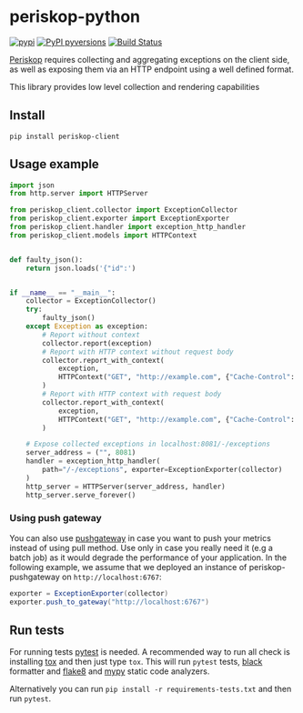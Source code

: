 # periskop-python
[![pypi](https://img.shields.io/pypi/v/periskop-client.svg)](https://pypi.python.org/pypi/periskop-client/) [![PyPI pyversions](https://img.shields.io/pypi/pyversions/periskop-client.svg)](https://pypi.python.org/pypi/periskop-client/) [![Build Status](https://api.cirrus-ci.com/github/soundcloud/periskop-python.svg)](https://cirrus-ci.com/github/soundcloud/periskop-python)


[Periskop](https://github.com/soundcloud/periskop) requires collecting and aggregating exceptions on the client side,
as well as exposing them via an HTTP endpoint using a well defined format.

This library provides low level collection and rendering capabilities

## Install

```
pip install periskop-client
```

## Usage example

```python
import json
from http.server import HTTPServer

from periskop_client.collector import ExceptionCollector
from periskop_client.exporter import ExceptionExporter
from periskop_client.handler import exception_http_handler
from periskop_client.models import HTTPContext


def faulty_json():
    return json.loads('{"id":')


if __name__ == "__main__":
    collector = ExceptionCollector()
    try:
        faulty_json()
    except Exception as exception:
        # Report without context
        collector.report(exception)
        # Report with HTTP context without request body
        collector.report_with_context(
            exception,
            HTTPContext("GET", "http://example.com", {"Cache-Control": "no-cache"}),
        )
        # Report with HTTP context with request body
        collector.report_with_context(
            exception,
            HTTPContext("GET", "http://example.com", {"Cache-Control": "no-cache"}, "request_body"),
        )

    # Expose collected exceptions in localhost:8081/-/exceptions
    server_address = ("", 8081)
    handler = exception_http_handler(
        path="/-/exceptions", exporter=ExceptionExporter(collector)
    )
    http_server = HTTPServer(server_address, handler)
    http_server.serve_forever()
```

### Using push gateway

You can also use [pushgateway](https://github.com/soundcloud/periskop-pushgateway) in case you want to push your metrics 
instead of using pull method. Use only in case you really need it (e.g a batch job) as it would degrade the performance 
of your application. In the following example, we assume that we deployed an instance of periskop-pushgateway 
on `http://localhost:6767`:

```scala
exporter = ExceptionExporter(collector)
exporter.push_to_gateway("http://localhost:6767")
```

## Run tests

For running tests [pytest](https://docs.pytest.org) is needed. A recommended way to run all check is installing [tox](https://tox.readthedocs.io/en/latest/install.html) and then just type `tox`. This will run `pytest` tests, [black](https://black.readthedocs.io) formatter and [flake8](https://flake8.pycqa.org) and [mypy](http://mypy-lang.org/) static code analyzers.

Alternatively you can run `pip install -r requirements-tests.txt` and then run `pytest`.
